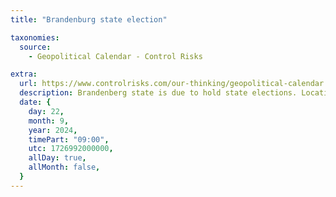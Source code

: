 ```yaml
---
title: "Brandenburg state election"

taxonomies:
  source:
    - Geopolitical Calendar - Control Risks

extra:
  url: https://www.controlrisks.com/our-thinking/geopolitical-calendar
  description: Brandenberg state is due to hold state elections. Location- Germany.
  date: {
    day: 22,
    month: 9,
    year: 2024,
    timePart: "09:00",
    utc: 1726992000000,
    allDay: true,
    allMonth: false,
  }
---
```

